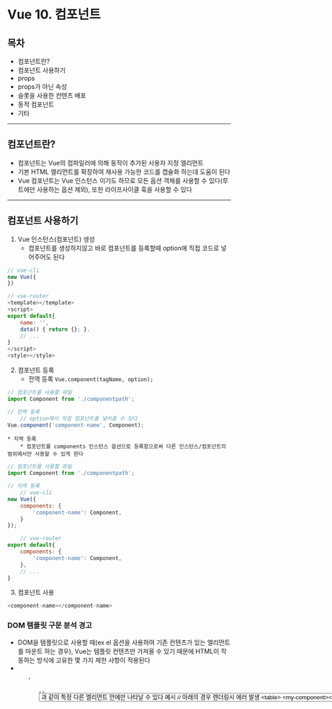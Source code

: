 # Vue 10. 컴포넌트

## 목차
* 컴포넌트란?
* 컴포넌트 사용하기
* props
* props가 아닌 속성
* 슬롯을 사용한 컨텐츠 배포
* 동적 컴포넌트
* 기타


- - - -

## 컴포넌트란?
* 컴포넌트는 Vue의 컴파일러에 의해 동작이 추가된 사용자 지정 엘리먼트
* 기본 HTML 엘리먼트를 확장하여 재사용 가능한 코드를 캡슐화 하는데 도움이 된다
* Vue 컴포넌트는 Vue 인스턴스 이기도 하므로 모든 옵션 객체를 사용할 수 있다(루트에만 사용하는 옵션 제외), 또한 라이프사이클 훅을 사용할 수 있다

- - - -

## 컴포넌트 사용하기
1. Vue 인스턴스(컴포넌트) 생성
	* 컴포넌트를 생성하지않고 바로 컴포넌트를 등록할때 option에 직접 코드로 넣어주어도 된다
``` javascript
// vue-cli
new Vue({
})

// vue-router
<template></template>
<script>
export default{
	name: '',
	data() { return {}; }.
	// ...
}
</script>
<style></style>
```

2. 컴포넌트 등록
	* 전역 등록 `Vue.component(tagName, option);`
``` javascript
// 컴포넌트를 사용할 파일
import Component from './componentpath';

// 전역 등록
	// option에서 직접 컴포넌트를 넣어줄 수 있다
Vue.component('component-name', Component);
```

	* 지역 등록
		* 컴포넌트를 components 인스턴스 옵션으로 등록함으로써 다른 인스턴스/컴포넌트의 범위에서만 사용할 수 있게 한다
``` javascript
// 컴포넌트를 사용할 파일
import Component from './componentpath';

// 지역 등록
	// vue-cli
new Vue({
	components: {
		'component-name': Component,
	}
});

	// vue-router
export default{
	components: {
		'component-name': Component,
	},
	// ...
}
```

3. 컴포넌트 사용
``` javascript
<component-name></component-name>
```


### DOM 템플릿 구문 분석 경고
* DOM을 템플릿으로 사용할 때(ex el 옵션을 사용하여 기존 컨텐츠가 있는 엘리먼트를 마운트 하는 경우), Vue는 템플릿 컨텐츠만 가져올 수 있기 때문에 HTML이 작동하는 방식에 고유한 몇 가지 제한 사항이 적용된다
* <ul>, <ol>, <table>, <select>와 같은 일부 엘리먼트는 그 안에 어떤 엘리먼트가 나타날 수 있는지에 대한 제한을 가지고 있으며, <option>과 같이 특정 다른 엘리먼트 안에만 나타날 수 있다
* 예시
``` html
// 아래의 경우 렌더링시 에러 발생
<table>
	<my-component></my-component>
</table>

// is 속성을 사용해서 해결
<table>
	<tr is="my-component"></tr>
</table>
```

* 다음 중 하나에 포함되면 문자열 템플릿을 사용하는 경우에 이러한 제한 사항이 적용되지 않는다
	* `<script type="text/x-template">`
	* `JavaScript 인라인 템플릿 문자열`
	* `.vue 컴포넌트` 
* 따라서 항상 문자열 템플릿을 사용하는 것이 좋다


### data는 반드시 함수여야한다
* 컴포넌트에서 data는 항상 함수여야한다
* 함수가 아닐 경우 콘솔에서 경고
* data가 함수가 아닌경우 여러 컴포넌트 인스턴스에서 모두 같은 data를 공유하므로 문제가 생긴다
* 따라서 data는 함수로 리턴하는 형태로 사용해야한다

### 컴포넌트 작성
* 컴포넌트는 부모-자식 관계에서 가장 일반적으로 사용하기 위한 것
* 부모는 props로 자식에게 데이터를 전달하고, 자식은 events를 부모에게 보낸다($emit을 이용해 부모에게 특정 트리거를 보낼 수도 있다)



- - - -


## Props
* props는 상위 컴포넌트의 정보를 전달하기 위한 사용자 지정 특성


### props로 데이터 전달
* 모든 컴포넌트 인스턴스에서는  자체 격리된 범위가 존재 (즉, 하위 컴포넌트의 템플릿에서 상위 데이터를 직접 참조할 수 없다)
* data는 props옵션을 사용하여 하위 컴포넌트로 전달 될 수 있다
* 하위 컴포넌트는 props 옵션을 사용해 수신할 것으로 기대되는 props를 명시적으로 선언해야한다
``` javascript
Vue.component('test-component', {
	props: ['message'],
	template: '<h1>{{ message }}</h1>'
});
```


### camelCase vs kebab-case
* HTML 속성은 대소문자를 구분하지 않으므로 템플릿을 사용할 때 camelCase prop 이름에 해당하는 kebab-case를 사용해야함
``` javascript
props: ['myMessage']

// 템플릿에서 사용
<component :my-message="메세지"></component>
```

### 동적 props
* 정규 속성 표현식에 바인딩 하는것과 비슷하게 v-bind를 사용하여 부모의 데이터에 props를 동적으로 바인딩 할 수 있다
* => 데이터가 상위에서 업데이트 될 때마다 하위 데이터로도 전달된다
``` html
// template
	// v-bind를 이용한 동적 props
<component :my-message="msg"></component>

// script
data() {
	return { mes: '메세지' };
}
```


* 객체의 모든 속성을 props로 전달하려면, 인자없이 v-bind를 사용
``` html
// script
data() {
	return{
		todo: {
			text: 'todoText',
			isComplete: false
		}
	};
}

// template
<component v-bind="todo"></component>
	// 같다
<component v-bind:text="todo.text" v-bind:is-complete="todo.isComplete"></component>
```

### 리터럴 vs 동적
``` html
// 리터럴 prop 이기 때문에 문자열 "1"이 전달
<component numberProp="1"></component>

// v-bind를 사용해 JavaScript 표현식으로 표현 -> 숫자 1이 전달
<component :numberProp="1"></component>
```

### 단방향 데이터 흐름
* 모든 props는 하위 속성과 상위 속성 사이의 단방향 바인딩을 형성
	* => 상위 속성이 업데이트 되면 하위로 흐른다 (반대는 불가)
	* => 하위 컴포넌트가 실수로 부모의 상태를 변경하여 앱의 데이터 흐름을 추런하기 어렵게 만드는 것을 방지할 수 있다
* 하위 컴포넌트에서 props를 변경시켜야 하는경우
	1. prop은 초기 값을 전달 하는데만 사용하고 하위 컴포넌트는 이후에 이것을 로컬 데이터 속성으로 사용
	* 해결 => prop의 초기 값을 초기 값으로 사용하는 로컬 데이터 속성을 정의
``` javascript
props: ['initialData'],
data() {
	return{
		initData: this.initialData
	};
}
```

	2. prop은 변경 되어야 할 원시 값으로 전달
	* 해결 => prop 값으로부터 계산된 속성을 정의
``` javascript
props: ['size'],
computed: {
	normalizedSize: function () {
		return this.size.trim().toLowerCase();
	}
}
```


> 자바 스크립트의 객체와 배열은 참조로 전달(call by reference)되므로 prop이 배열이나 객체인 경우 하위 객체 또는 배열 자체를 부모 상태로 변경하면 부모 상태에 영향을 준다  



### prop 검증
* 컴포넌트가 prop에 대한 요구사항을 지정할 수 있다
* 요구사항이 충족되지 않으면 Vue에서 경고를 보냄
* props를 문자열 배열로 정의하는 대신 유효성 검사 요구사항이 있는 객체를 사용
``` javascript
props: {
		// propA의 타입은 Number 이어야함
	propA: Number,

		// propB의 타입은 String 또는 Number
	propB: [String, Number],

		// propC의 타입은 String이고 propC는 반드시 필요
	propC: {
		type: String,
		require: true
	},

		// propD의 타입은 Number, 바인딩되지않으면 10의 기본값을 가짐(반드시 필요하진 않음)
	propD: {
		type: Number,
		default: 10
	},

		// propE의 타입은 Object
		// 객체와 배열의 기본값은 팩토리함수에서 리턴되어야함
	propE: {
		type: Object,
		default: function() {
			return { message: 'msg' };
		}
	},

		// 사용자 정의 유효성 검사 가능
	propF: {
		validator: function(value) {
			return value > 10
		}
	}
}
```
* type은 다음 네이티브 생성자 중 하나를 사용할 수 있다
	* String
	* Number
	* Boolean
	* Function
	* Object
	* Array
	* Symbol

* type은 커스텀 생성자가 될 수 있고, assertion은 instance 체크로 만들어질 것이다
* props 검증이 실패하면 Vue는 콘솔에서 경고를 출력
* props는 컴포넌트 인스턴스가 생성되기 전에 검증되기 때문에 default나 validator 함수 내에서 data, computed 또는 methods와 같은 인스턴스 속성을 사용할 수 없다

- - - -

## Props가 아닌 속성
* 컴포넌트로 전달되지만 해당 props는 정의되지 않은 속성
* 명시적으로 정의된 props는 하위 컴포넌트에 정보를 전달하는데 적절하지만 컴포넌트 라이브러리를 만드는 경우 컴포넌트가 사용될 수있는 상황을 항상 예측할 수는 없다. => 컴포넌트가 컴포넌트의 루트 요소에 추가되는 임의의 속성을 허용해야하는 이유

* 예시
	* input에 data-3d-date-picker 속성을 요구하는 부트스트랩 플러그인으로  써드파티 bs-date-input 컴포넌트를 사용하고 있다 이때 속성을 인스턴스에 추가할 수 있다
	* 또한 data-3d-date-picker=“true” 속성은 bs-date-input의 루트 엘리먼트에 자동으로 추가된다
``` html
<bs-date-input data-3d-date-picker="true"></bs-date-input>
```


### 존재하는 속성 교체/병합
* 대부분의 속성의 경우 컴포넌트에 제공된 값은 컴포넌트에서 설정된 값을 대체한다 (제공된 값이 이미 설정된 값을 덮어씀)
* 하지만 class와 style 속성은 대체하는 것이 아니라 합쳐진다

* 예시
	* bs-date-input의 템플릿
``` html
// bs-date-input의 템플릿
<input type="date" class="form-control">
```

	* 이때 date-picker 플러그인의 테마를 추가하려면 특정 클래스를 추가해야 할 수도 있다
``` html
// bs-date-input을 사용하는 곳
	// date-picker-theme-dark 를 
<bs-date-input data-3d-date-picker="true" class="date-picker-theme-dark"></bs-date-input>
```

	* 이 경우 class에 대한 두개의 서로 다른 값이 정의된다
	* =>템플릿 컴포넌트에 설정된 form-control
	* => date-picker-theme-dark 는 부모에 의해 컴포넌트로 전달된다
	* 대부분의 속성의 경우 컴포넌트에 제공된 값은 컴포넌트에서 설정된 값을 대체한다 (제공된 값이 이미 설정된 값을 덮어씀)
	* 하지만 class와 style 속성은 대체하는 것이 아니라 합쳐진다 => form-control와 date-picker-theme-dark 클래스 두개가 합쳐진다


### v-on을 이용한 사용자 지정 이벤트
* 부모가 prop을 사용하여 자식에게 데이터를 전달할 수 있다
* 하지만 자식에서 문제가 발생했을때 부모에게 알리는 것은? => Vue의 사용자 정의 이벤트 시스템을 이용해 부모에게 알린다
* 모든 Vue 인스턴스는 이벤트 인터페이스를 구현한다
	* $on(eventName) => 이벤트 감지
	* $emit(eventName) => 이벤트 트리거

> Vue의 이벤트 시스템은 브라우저의 EventTarget API와 별개  
> 비슷하게 작동하지만 $on, $emit은 addEventListener, dispatchEvent의 별칭이 아니다!  


* 부모 컴포넌트는 자식 컴포넌트가 사용되는 템플릿에서 직접 v-on을 사용하여 자식 컴포넌트에서 보내진 이벤트를 청취할 수 있다

> $on은 자식에서 호출한 이벤트는 감지하지 않는다  
> 즉, v-on을 템플릿에 반드시 지정해야 한다  

* 예제
``` html
<div id="counter-event-example">
  <p>{{ total }}</p>
	// button-counter에서 트리거한 increment를 v-on을 이용해 감지한다
  <button-counter v-on:increment="incrementTotal"></button-counter>
  <button-counter v-on:increment="incrementTotal"></button-counter>
</div>
```
``` javascript
// button-counter 컴포넌트
Vue.component('button-counter', {
  template: '<button v-on:click="incrementCounter">{{ counter }}</button>',
  data: function () {
    return {
      counter: 0
    }
  },
  methods: {
    incrementCounter: function () {
      this.counter += 1
		// $emit을 이용해 부모에게 increment 이벤트를 트리거해준다
      this.$emit('increment')
    }
  },
})

new Vue({
  el: '#counter-event-example',
  data: {
    total: 0
  },
  methods: {
    incrementTotal: function () {
      this.total += 1
    }
  }
})
```

	* 하위 컴포넌트가 외부에서 발생하는것과 완전히 분리된다

#### 컴포넌트에 네이티브 이벤트 바인딩
* 컴포넌트의 루트 엘리먼트에서 네이티브 이벤트를 수신하려는 경우가 있을 수 있다 => 이러한 경우 v-on 에 .native 수식자를 사용할 수 있다
``` html
<my-component v-on:click.native="doTheThing"></my-component>
```


### .sync 수식어
* 2.3.0 버전에 추가
* 일부 경우 **양방향 바인딩**이 필요
* 자식 컴포넌트가 .sync를 가지는 속성을 변경하면 값의 변경이 부모에 반영된다
* 편리하지만 단방향 데이터 흐름이 아니기 때문에 장기적으로 유지보수에 문제가 생김 => 자식 속성을 변경하는 코드는 부모의 상태에 영향을 미침

* 부모의 상태에 영향을 미치는 코드를 더욱 일관적이고 명백하게 만들어야함

``` html
<comp :foo.sync="bar"></comp>
```
	* 위의 코드와 같은 코드
``` html
// bar 가 바뀌면 v-on을 이용해 트리거를 받아 이벤트를 실행한다
<comp :foo="bar" @update:foo="val => bar = val"></comp>
```
``` javascript
// bar가 바뀔때 컴포넌트에서 부모로 명시적으로 트리거를 보내야한다
this.$emit('update:foo', newValue)
```



### 사용자 정의 이벤트를 사용하여 폼 입력 컴포넌트 만들기
* 사용자 정의 이벤트는 v-model에서 작동하는 사용자 정의 입력을 만드는데 사용할 수 있다
``` html
<input v-model="something">
```
	* 	위의 코드와 같은 코드
``` html
<input v-bind:value="something"
	v-on:input="something = $event.target.value">
```

* 컴포넌트와 함께 사용하는 경우
``` html
<custom-input
  :value="something"
  @input="value => { something = value }">
</custom-input>
```

* v-model을 사용하는 컴포넌트는
	* value prop를 갖는다
	* 새로운 값으로 input이벤트를 내보낸다

* 예시
``` html
<currency-input v-model="price"></currency-input>
```
``` javascript
Vue.component('currency-input', {
  template: `
    <span>
      $<input ref="input"
			v-bind:value="value"
			v-on:input="updateValue($event.target.value)">
    </span>`,
  props: ['value'],
  methods: {
    // 값을 직접 업데이트하는 대신 메소드를 사용하여
    // 입력 값에 대한 서식을 지정하고 배치
    updateValue: function (value) {
      var formattedValue = value.trim().slice(0, value.indexOf('.') === -1 ? value.length : value.indexOf('.') + 3);

      // 값이 아직 정규화 되지 않은 경우
      if (formattedValue !== value) {
        this.$refs.input.value = formattedValue;
      }

      // 입력 이벤트를 통해 숫자 값을 내보낸다
      this.$emit('input', Number(formattedValue));
    }
  }
});
```


### 컴포넌트의 v-model 사용자 정의
* 2.2.0 버전에서 추가
* 기본적으로 컴포넌트의 v-model은 value를 보조 변수로 사용하고 input을 이벤트로 사용한다
* 하지만 다른 목적(체크박스, 라디오 버튼 등)으로 value 속성을 사용할 수 있다 => model 옵션을 사용
``` javascript
Vue.component('my-checkbox', {
  model: {
    prop: 'checked',
    event: 'change'
  },
  props: {
    // 다른 목적을 위해 `value` prop를 사용
    checked: Boolean,
    value: String
  }
})
```
``` html
<my-checkbox v-model="foo" value="some value"></my-checkbox>
```
	* 위의 코드와 같은 코드
		* checked prop을 명시적으로 선언해야한다
``` html
<my-checkbox
	:checked="foo"
	@change="val => { foo = val }"
	value="some value">
</my-checkbox>
```



### 비 부모-자식 간 통신
* 두 컴포넌트가 통신할때 서로 부모/자식이 아닐 수도 있다
* 이때 비어있는 Vue인스턴스를 중앙 **이벤트 버스**로 사용할 수 있다

``` javascript
var bus = new Vue();
```
``` javascript
// 컴포넌트 A의 메소드
bus.$emit('id-selected', 1)
```
```javascript
// 컴포넌트 B의 created
bus.$on('id-selected', function (id) {
  // ...
})
```

*  더 복잡한 통신의 경우 전용 상태 관리 패턴을 고려 (vuex의 store)



- - - -

## 슬롯을 사용한 컨텐츠 배포
* 컴포넌트를 사용할 때 이렇게 구성하는 것이 좋다
``` html
<app>
  <app-header></app-header>
  <app-footer></app-footer>
</app>
```
* 이때 주목해야할 사항
	* <app> 컴포넌트는 어떤 컨텐츠를 받을지 모른다 (<app>이 사용하는 컴포넌트에 의해 결정된다)
	* <app> 컴포넌트에는 자체 템플릿이 있을 가능성이 크다

* 위 구성으로 작동하도록 하려면 부모 “content”와 컴포넌트의 자체 템플릿을 섞는 방법이 필요 => 콘텐츠 배포 프로세스
*  Vue.js는 현재 웹 컴포넌트 사양 초안을 모델로 한 콘텐츠 배포 API를 구현하며 원본 콘텐츠의 배포판 역할을 하기 위해 특수한 <slot> 엘리먼트를 사용


### 범위 컴파일
* API를 파헤치기 전에 먼저 내용이 컴파일되는 범위를 명확히 해야한다
``` html
// 컴포넌트
<child-component> {{ message }} </child-component>
```
	* 	이 컴포넌트의 message는 부모에 컴파일된다!

> 상위 템플릿의 모든 내용은 상위 범위로 컴파일된다.  
> 하위 템플릿의 모든 내용은 하위 범위에서 컴파일된다.  

* 부모 템플릿의 하위 속성/메소드에 디렉티브를 바인딩하면 작동하지 않는다
``` html
// someChildProperty는 자식 컴포넌트의 속성이다
// v-show 디렉티브는 작동하지 않는다
<child-component v-show="someChildProperty"></child-component>
```

* 	컴포넌트 루트 노드에서 하위 범위 디렉티브를 바인딩 해야하는 경우 하위 컴포넌트의 자체 템플릿에서 하위 범위 디렉티브를 바인딩해야한다
``` html
Vue.component('child-component', {
	// 이제 작동합니다
	template: '<div v-show="someChildProperty">Child</div>',
	data: function () {
		return {
			someChildProperty: true
		}
	}
});
```

* 마찬가지로 분산된 콘텐츠는 상위 범위에서 컴파일된다

### 단일 슬롯
* 하위 컴포넌트 템플릿에 최소한 하나의 <slot> 콘텐츠가 포함되어 있지 않으면 부모 콘텐츠가 삭제된다
* 속성이 없는 슬롯이 하나 뿐인 경우 전체 내용 조각이 DOM의 해당 위치에 삽입되어 슬롯 자체를 대체

* 원래 <slot> 태그 안에 있는 내용은 대체 콘텐츠 로 간주 => 대체 콘텐츠는 하위 범위에서 컴파일되며 호스팅 엘리먼트가 비어 있고 삽입할 콘텐츠가 없는 경우에만 표시됨
``` html
// 자식 컴포넌트 (my-component)
<div>
	<h2>나는 자식 컴포넌트의 제목입니다</h2>
	<slot>
		제공된 컨텐츠가 없는 경우에만 보실 수 있습니다.
	</slot>
</div>
```
``` html
// 부모 컴포넌트
<div>
	<h1>나는 부모 컴포넌트의 제목입니다</h1>
	<my-component>
		<p>이것은 원본 컨텐츠 입니다.</p>
		<p>이것은 원본 중 추가 컨텐츠 입니다</p>
	</my-component>
</div>
```
* 렌더링 결과
``` html
<div>
	<h1>나는 부모 컴포넌트의 제목입니다</h1>
	<div>
		<h2>나는 자식 컴포넌트의 제목 입니다</h2>
		<p>이것은 원본 컨텐츠 입니다.</p>
		<p>이것은 원본 중 추가 컨텐츠 입니다</p>
	</div>
</div>

// 만약 부모에서 자식 컴포넌트에 추가한 컨텐츠가 없다면 아래와 같다!
<div>
	<h1>나는 부모 컴포넌트의 제목입니다</h1>
	<div>
		<h2>나는 자식 컴포넌트의 제목 입니다</h2>
		<slot>제공된 컨텐츠가 없는 경우에만 보실 수 있습니다.</slot>
	</div>
</div>
```



### 이름을 가지는 슬롯
* <slot> 엘리먼트는 특별한 속성인 name 을 갖는다
* 이름을 가진 슬롯은 내용 조각에 해당 slot 속성이 있는 모든 엘리먼트와 일치한다
* 명명되지 않은 슬롯(기본 슬롯)이 하나 있을 수 있다. 기본 슬롯 은 일치하지 않는 콘텐츠의 포괄적인 컨텐츠 역할을 한다. 기본 슬롯이 없으면 일치하지 않는 콘텐츠가 삭제된다

``` html
// app-layout 컴포넌트
<div class="container">
	<header>
		<slot name="header"></slot>
	</header>
	<main>
		<slot></slot>	// 기본 슬롯
	</main>
	<footer>
		<slot name="footer"></slot>
	</footer>
</div>
```
``` html
// 부모
<app-layout>
	<h1 slot="header">여기에 페이지 제목이 위치합니다</h1>

	<p>메인 컨텐츠의 단락입니다.</p>
	<p>하나 더 있습니다.</p>

	<p slot="footer">여기에 연락처 정보입니다.</p>
</app-layout>
```
* 렌더링 결과
``` html
<div class="container">
	<header>
		<h1>여기에 페이지 제목이 위치합니다</h1>
	</header>
	<main>
		<p>메인 컨텐츠의 단락입니다.</p>
		<p>하나 더 있습니다.</p>
	</main>
	<footer>
		<p>여기에 연락처 정보입니다.</p>
	</footer>
</div>
```



### 범위를 가지는 슬롯
* 범위가 지정된 슬롯은 이미 렌더링 된 엘리먼트 대신 재사용 가능한 템플릿(데이터를 전달할 수 있음)으로 작동하는 특별한 유형의 슬롯
* prop을 컴포넌트에게 전달하는 것처럼, 하위 컴포넌트에서 단순히 데이터를 슬롯에 전달
``` html
// child 컴포넌트
<div class="child">
	<slot text="hello from child"></slot>
</div>
```

* 이때 부모에서 특별한 속성 slot-scope를 가진 <template> 엘리먼트가 있어야 한다. 이것은 범위를 가지는 슬롯을 위한 템플릿임을 나타냄. slot-scope의 값은 자식으로부터 전달 된 props 객체를 담고있는 임시 변수의 이름

``` html
// 부모
<div class="parent">
	<child>
		<template slot-scope="props">
		<span>hello from parent</span>
		<span>{{ props.text }}</span>
		</template>
	</child>
</div>
```
* 렌더링 결과
``` html
<div class="parent">
	<div class="child">
		<span>hello from parent</span>
		<span>hello from child</span>
		</div>
</div>
```

> 2.5.0버전 이후, slot-scope 는 <template> 뿐 아니라 컴포넌트나 엘리먼트에서도 사용할 수 있다  


``` html
// my-list 컴포넌트
<ul>
	<slot name="item"
		v-for="item in items"
		:text="item.text">
		<!-- 대체 컨텐츠는 여기입니다. -->
	</slot>
</ul>
```
``` html
// 부모
<my-list :items="items">
	<!-- scoped slot 역시 이름을 가질 수 있다 -->
	<li slot="item"
		slot-scope="props"
		class="my-fancy-item">
		{{ props.text }}
	</li>
</my-awesome-list>
```

#### 디스트럭처링
* slot-scope 값은 실제로 함수 서명의 인수 위치에 나타날 수 있는 유효한 JavaScript 표현식
``` html
<child>
	<span slot-scope="{ text }">{{ text }}</span>
</child>
```

> 비구조화 할당 (destructuring assignment)  
> -> 배열이나 객체의 속성을 해체하여 그 값을 개별 변수에 담을 수 있게 하는 자바스크립트 표현식  

- - - -


## 동적 컴포넌트
* 같은 마운트 포인트를 사용하고 예약된 <component> 엘리먼트를 사용하여 여러 컴포넌트 간에 동적으로 트랜지션하고 is 속성에 동적으로 바인드 할 수 있다

``` javascript
var vm = new Vue({
	el: '#example',
	data: {
		currentView: 'home'
	},
	components: {
		home: { /* ... */ },
		posts: { /* ... */ },
		archive: { /* ... */ }
	}
})
```
``` html
<component v-bind:is="currentView">
	// vm.currentView가 변경되면 컴포넌트가 변경됨!
</component>
```

* 객체에 직접 바인딩
``` javascript
var Home = {
	template: '<p>Welcome home!</p>'
};

var vm = new Vue({
	el: '#example',
	data: {
		currentView: Home
	}
});
```


### keep-alive
* 트랜지션된 컴포넌트를 메모리에 유지하여 상태를 보존하거나 다시 렌더링하지 않도록하려면 동적 컴포넌트를 <keep-alive> 엘리먼트에 래핑한다
``` html
<keep-alive>
	<component :is="currentView">
		<!-- 비활성화 된 컴포넌트는 캐시 된다! -->
	</component>
</keep-alive>
```


- - - -

## 기타
* 추가 예정



